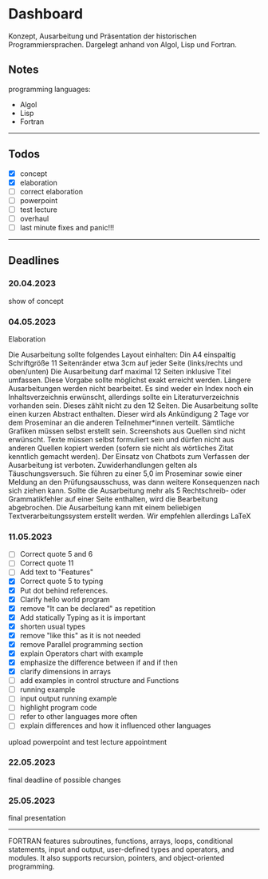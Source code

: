 # Dashboard

Konzept, Ausarbeitung und Präsentation der historischen Programmiersprachen. Dargelegt anhand von Algol, Lisp und Fortran.

## Notes

programming languages:

- Algol
- Lisp
- Fortran

---

## Todos

- [X] concept
- [X] elaboration
- [ ] correct elaboration
- [ ] powerpoint
- [ ] test lecture
- [ ] overhaul
- [ ] last minute fixes and panic!!!

---

## Deadlines

### 20.04.2023

show of concept

### 04.05.2023

Elaboration

Die Ausarbeitung sollte folgendes Layout einhalten:
Din A4
einspaltig
Schriftgröße 11
Seitenränder etwa 3cm auf jeder Seite (links/rechts und oben/unten)
Die Ausarbeitung darf maximal 12 Seiten inklusive Titel umfassen. Diese Vorgabe sollte möglichst exakt erreicht werden. Längere Ausarbeitungen werden nicht bearbeitet.
Es sind weder ein Index noch ein Inhaltsverzeichnis erwünscht, allerdings sollte ein Literaturverzeichnis vorhanden sein. Dieses zählt nicht zu den 12 Seiten.
Die Ausarbeitung sollte einen kurzen Abstract enthalten. Dieser wird als Ankündigung 2 Tage vor dem Proseminar an die anderen Teilnehmer*innen verteilt.
Sämtliche Grafiken müssen selbst erstellt sein. Screenshots aus Quellen sind nicht erwünscht.
Texte müssen selbst formuliert sein und dürfen nicht aus anderen Quellen kopiert werden (sofern sie nicht als wörtliches Zitat kenntlich gemacht werden). Der Einsatz von Chatbots zum Verfassen der Ausarbeitung ist verboten. Zuwiderhandlungen gelten als Täuschungsversuch. Sie führen zu einer 5,0 im Proseminar sowie einer Meldung an den Prüfungsausschuss, was dann weitere Konsequenzen nach sich ziehen kann.
Sollte die Ausarbeitung mehr als 5 Rechtschreib- oder Grammatikfehler auf einer Seite enthalten, wird die Bearbeitung abgebrochen.
Die Ausarbeitung kann mit einem beliebigen Textverarbeitungssystem erstellt werden. Wir empfehlen allerdings LaTeX

### 11.05.2023

- [ ] Correct quote 5 and 6
- [ ] Correct quote 11
- [ ] Add text to "Features"
- [X] Correct quote 5 to typing
- [X] Put dot behind references.
- [X] Clarify hello world program
- [X] remove "It can be declared" as repetition
- [X] Add statically Typing as it is important
- [X] shorten usual types
- [X] remove "like this" as it is not needed
- [X] remove Parallel programming section
- [X] explain Operators chart with example
- [X] emphasize the difference between if and if then
- [X] clarify dimensions in arrays
- [ ] add examples in control structure and Functions
- [ ] running example
- [ ] input output running example
- [ ] highlight program code
- [ ] refer to other languages more often
- [ ] explain differences and how it influenced other languages

upload powerpoint and test lecture appointment

### 22.05.2023

final deadline of possible changes

### 25.05.2023

final presentation

---
FORTRAN features subroutines, functions, arrays, loops, conditional statements, input and output, user-defined types and operators, and modules. It also supports recursion, pointers, and object-oriented programming.
